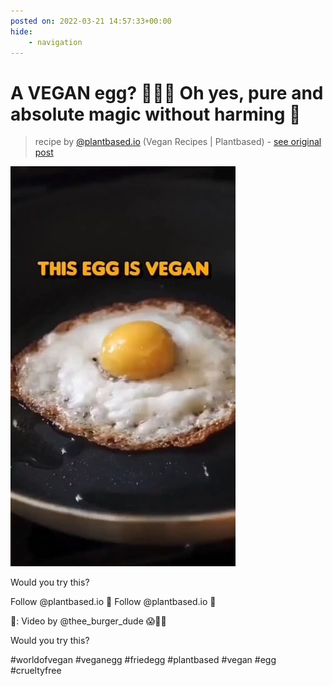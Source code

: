 ```yaml
---
posted on: 2022-03-21 14:57:33+00:00
hide:
    - navigation
---
```


# A VEGAN egg? 🥚🌱🍳 Oh yes, pure and absolute magic without harming 🐣 

> recipe by [@plantbased.io](https://www.instagram.com/plantbased.io/) 
(Vegan Recipes | Plantbased) - [see original post](https://instagram.com/p/CbXriuujXtf)

![](../img/plantbased.io_21-03-2022_1403.png)

Would you try this? 

Follow @plantbased.io 🙌
Follow @plantbased.io 🙌

📸: Video by @thee_burger_dude 😱👏🌿

Would you try this? 

\#worldofvegan \#veganegg \#friedegg \#plantbased \#vegan \#egg \#crueltyfree 